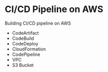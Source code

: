 # CI/CD Pipeline on AWS

Building CI/CD pipeline on AWS

  - CodeArtifact
  - CodeBuild
  - CodeDeploy
  - CloudFormation
  - CodePipeline
  - VPC
  - S3 Bucket
